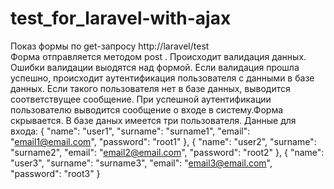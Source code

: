 # test_for_laravel-with-ajax
Показ формы по get-запросу http://laravel/test   
Форма отправляется методом post .
Происходит валидация данных.
Ошибки валидации выодятся над формой.
Если валидация прошла успешно, происходит аутентификация пользователя с данными в базе данных.
Если такого пользователя нет в базе данных, выводится соответствущее сообщение.
При успешной аутентификации пользователю выводится сообщение о входе в систему.Форма скрывается.
В базе даных имеется три пользователя.
Данные для входа:
                 {
                   "name":     "user1",
                   "surname":  "surname1",
                   "email":    "email1@email.com",
                   "password": "root1"
                 },
                 {
                   "name":     "user2",
                   "surname":  "surname2",
                   "email":    "email2@email.com",
                   "password": "root2"
                 },
                 {
                   "name":     "user3",
                   "surname":  "surname3",
                   "email":    "email3@email.com",
                   "password": "root3"
                 }
                 
